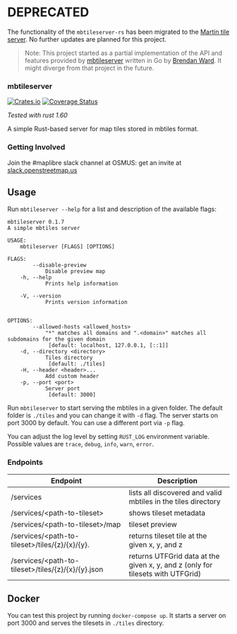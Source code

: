 # DEPRECATED
The functionality of the `mbtileserver-rs` has been migrated to the [Martin tile server](https://github.com/maplibre/martin). No further updates are planned for this project. 


> Note: This project started as a partial implementation of the API and features provided by [mbtileserver](https://github.com/consbio/mbtileserver) written in Go by [Brendan Ward](https://github.com/brendan-ward). It might diverge from that project in the future.

### mbtileserver

[![Crates.io](https://img.shields.io/crates/v/mbtileserver.svg)](https://crates.io/crates/mbtileserver)
[![Coverage Status](https://coveralls.io/repos/github/maplibre/mbtileserver-rs/badge.svg)](https://coveralls.io/github/maplibre/mbtileserver-rs)

_Tested with rust 1.60_

A simple Rust-based server for map tiles stored in mbtiles format.

### Getting Involved

Join the #maplibre slack channel at OSMUS: get an invite at [slack.openstreetmap.us](https://slack.openstreetmap.us/)

## Usage

Run `mbtileserver --help` for a list and description of the available flags:

```
mbtileserver 0.1.7
A simple mbtiles server

USAGE:
    mbtileserver [FLAGS] [OPTIONS]

FLAGS:
        --disable-preview    
            Disable preview map
    -h, --help               
            Prints help information

    -V, --version            
            Prints version information


OPTIONS:
        --allowed-hosts <allowed_hosts>    
            "*" matches all domains and ".<domain>" matches all subdomains for the given domain
             [default: localhost, 127.0.0.1, [::1]]
    -d, --directory <directory>            
            Tiles directory
             [default: ./tiles]
    -H, --header <header>...               
            Add custom header
    -p, --port <port>                      
            Server port
             [default: 3000]
```

Run `mbtileserver` to start serving the mbtiles in a given folder. The default folder is `./tiles` and you can change it with `-d` flag.
The server starts on port 3000 by default. You can use a different port via `-p` flag.

You can adjust the log level by setting `RUST_LOG` environment variable. Possible values are `trace`, `debug`, `info`, `warn`, `error`.

### Endpoints

| Endpoint                                                     | Description                                                                    |
|--------------------------------------------------------------|--------------------------------------------------------------------------------|
| /services                                                    | lists all discovered and valid mbtiles in the tiles directory                  |
| /services/\<path-to-tileset>                                 | shows tileset metadata                                                         |
| /services/\<path-to-tileset>/map                             | tileset preview                                                                |
| /services/\<path-to-tileset>/tiles/{z}/{x}/{y}.<tile-format> | returns tileset tile at the given x, y, and z                                  |
| /services/\<path-to-tileset>/tiles/{z}/{x}/{y}.json          | returns UTFGrid data at the given x, y, and z (only for tilesets with UTFGrid) |

## Docker

You can test this project by running `docker-compose up`. It starts a server on port 3000 and serves the tilesets in `./tiles` directory.
